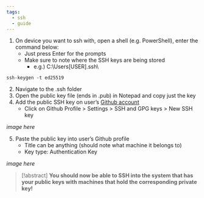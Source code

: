 ```yaml
---
tags:
  - ssh
  - guide
---
```

1. On device you want to ssh with, open a shell (e.g. PowerShell), enter the command below:
    - Just press Enter for the prompts
    - Make sure to note where the SSH keys are being stored
        - e.g.) C:\Users\[USER]\.ssh\
```
ssh-keygen -t ed25519
```

2. Navigate to the .ssh folder
3. Open the public key file (ends in .pub) in Notepad and copy just the key
4. Add the public SSH key on user’s [Github account](https://github.com/)
	- Click on Github Profile > Settings > SSH and GPG keys > New SSH key

*image here*

5. Paste the public key into user’s Github profile
    - Title can be anything (should note what machine it belongs to)
    - Key type: Authentication Key

*image here*

> [!abstract] **You should now be able to SSH into the system that has your public keys with machines that hold the corresponding private key!**

